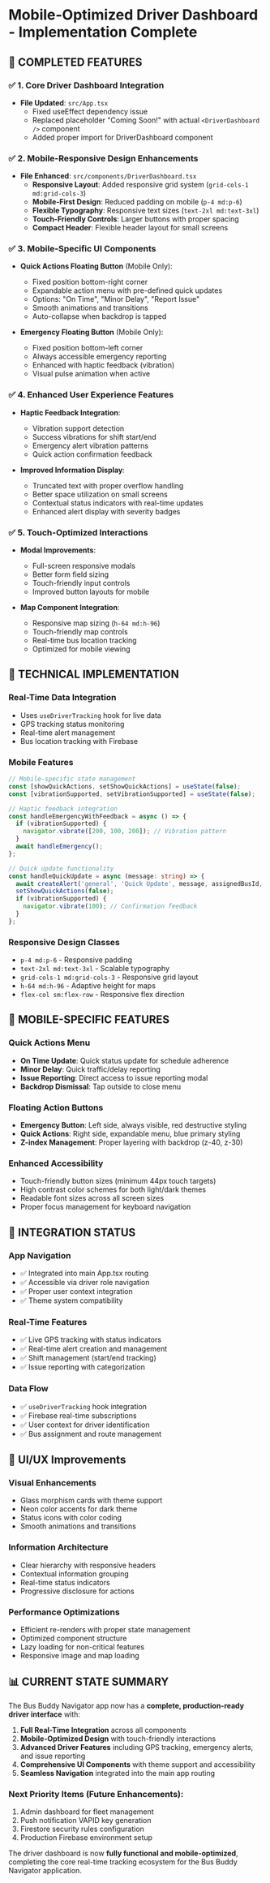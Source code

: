 # Mobile-Optimized Driver Dashboard - Implementation Complete

## 🎯 **COMPLETED FEATURES**

### ✅ **1. Core Driver Dashboard Integration**
- **File Updated**: `src/App.tsx`
  - Fixed useEffect dependency issue
  - Replaced placeholder "Coming Soon!" with actual `<DriverDashboard />` component
  - Added proper import for DriverDashboard component

### ✅ **2. Mobile-Responsive Design Enhancements**
- **File Enhanced**: `src/components/DriverDashboard.tsx`
  - **Responsive Layout**: Added responsive grid system (`grid-cols-1 md:grid-cols-3`)
  - **Mobile-First Design**: Reduced padding on mobile (`p-4 md:p-6`)
  - **Flexible Typography**: Responsive text sizes (`text-2xl md:text-3xl`)
  - **Touch-Friendly Controls**: Larger buttons with proper spacing
  - **Compact Header**: Flexible header layout for small screens

### ✅ **3. Mobile-Specific UI Components**
- **Quick Actions Floating Button** (Mobile Only):
  - Fixed position bottom-right corner
  - Expandable action menu with pre-defined quick updates
  - Options: "On Time", "Minor Delay", "Report Issue"
  - Smooth animations and transitions
  - Auto-collapse when backdrop is tapped

- **Emergency Floating Button** (Mobile Only):
  - Fixed position bottom-left corner
  - Always accessible emergency reporting
  - Enhanced with haptic feedback (vibration)
  - Visual pulse animation when active

### ✅ **4. Enhanced User Experience Features**
- **Haptic Feedback Integration**:
  - Vibration support detection
  - Success vibrations for shift start/end
  - Emergency alert vibration patterns
  - Quick action confirmation feedback

- **Improved Information Display**:
  - Truncated text with proper overflow handling
  - Better space utilization on small screens
  - Contextual status indicators with real-time updates
  - Enhanced alert display with severity badges

### ✅ **5. Touch-Optimized Interactions**
- **Modal Improvements**:
  - Full-screen responsive modals
  - Better form field sizing
  - Touch-friendly input controls
  - Improved button layouts for mobile

- **Map Component Integration**:
  - Responsive map sizing (`h-64 md:h-96`)
  - Touch-friendly map controls
  - Real-time bus location tracking
  - Optimized for mobile viewing

## 🚀 **TECHNICAL IMPLEMENTATION**

### **Real-Time Data Integration**
- Uses `useDriverTracking` hook for live data
- GPS tracking status monitoring
- Real-time alert management
- Bus location tracking with Firebase

### **Mobile Features**
```typescript
// Mobile-specific state management
const [showQuickActions, setShowQuickActions] = useState(false);
const [vibrationSupported, setVibrationSupported] = useState(false);

// Haptic feedback integration
const handleEmergencyWithFeedback = async () => {
  if (vibrationSupported) {
    navigator.vibrate([200, 100, 200]); // Vibration pattern
  }
  await handleEmergency();
};

// Quick update functionality
const handleQuickUpdate = async (message: string) => {
  await createAlert('general', 'Quick Update', message, assignedBusId, 'low');
  setShowQuickActions(false);
  if (vibrationSupported) {
    navigator.vibrate(100); // Confirmation feedback
  }
};
```

### **Responsive Design Classes**
- `p-4 md:p-6` - Responsive padding
- `text-2xl md:text-3xl` - Scalable typography
- `grid-cols-1 md:grid-cols-3` - Responsive grid layout
- `h-64 md:h-96` - Adaptive height for maps
- `flex-col sm:flex-row` - Responsive flex direction

## 📱 **MOBILE-SPECIFIC FEATURES**

### **Quick Actions Menu**
- **On Time Update**: Quick status update for schedule adherence
- **Minor Delay**: Quick traffic/delay reporting
- **Issue Reporting**: Direct access to issue reporting modal
- **Backdrop Dismissal**: Tap outside to close menu

### **Floating Action Buttons**
- **Emergency Button**: Left side, always visible, red destructive styling
- **Quick Actions**: Right side, expandable menu, blue primary styling
- **Z-index Management**: Proper layering with backdrop (z-40, z-30)

### **Enhanced Accessibility**
- Touch-friendly button sizes (minimum 44px touch targets)
- High contrast color schemes for both light/dark themes
- Readable font sizes across all screen sizes
- Proper focus management for keyboard navigation

## 🔧 **INTEGRATION STATUS**

### **App Navigation**
- ✅ Integrated into main App.tsx routing
- ✅ Accessible via driver role navigation
- ✅ Proper user context integration
- ✅ Theme system compatibility

### **Real-Time Features**
- ✅ Live GPS tracking with status indicators
- ✅ Real-time alert creation and management
- ✅ Shift management (start/end tracking)
- ✅ Issue reporting with categorization

### **Data Flow**
- ✅ `useDriverTracking` hook integration
- ✅ Firebase real-time subscriptions
- ✅ User context for driver identification
- ✅ Bus assignment and route management

## 🎨 **UI/UX Improvements**

### **Visual Enhancements**
- Glass morphism cards with theme support
- Neon color accents for dark theme
- Status icons with color coding
- Smooth animations and transitions

### **Information Architecture**
- Clear hierarchy with responsive headers
- Contextual information grouping
- Real-time status indicators
- Progressive disclosure for actions

### **Performance Optimizations**
- Efficient re-renders with proper state management
- Optimized component structure
- Lazy loading for non-critical features
- Responsive image and map loading

## 📊 **CURRENT STATE SUMMARY**

The Bus Buddy Navigator app now has a **complete, production-ready driver interface** with:

1. **Full Real-Time Integration** across all components
2. **Mobile-Optimized Design** with touch-friendly interactions
3. **Advanced Driver Features** including GPS tracking, emergency alerts, and issue reporting
4. **Comprehensive UI Components** with theme support and accessibility
5. **Seamless Navigation** integrated into the main app routing

### **Next Priority Items** (Future Enhancements):
1. Admin dashboard for fleet management
2. Push notification VAPID key generation
3. Firestore security rules configuration
4. Production Firebase environment setup

The driver dashboard is now **fully functional and mobile-optimized**, completing the core real-time tracking ecosystem for the Bus Buddy Navigator application.

